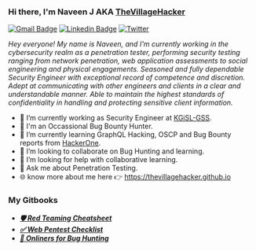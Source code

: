 ### Hi there, I'm Naveen J AKA [TheVillageHacker](https://twitter.com/thevillagehackr)
[![Gmail Badge](https://img.shields.io/badge/-nvnj1998@gmail.com-c14438?style=flat-square&logo=Gmail&logoColor=white&link=mailto:nvnj1998@gmail.com)](mailto:nvnj1998@gmail.com)
[![Linkedin Badge](https://img.shields.io/badge/-naveenj-blue?style=flat-square&logo=Linkedin&logoColor=white)](https://www.linkedin.com/in/naveen-jagadeesan)
[![Twitter](https://img.shields.io/twitter/url?label=thevillagehackr&style=social&url=https%3A%2F%2Ftwitter.com%2Fthevillagehackr)](https://twitter.com/thevillagehackr)

*Hey everyone! My name is Naveen, and I'm currently working in the cybersecurity realm as a penetration tester, performing security testing ranging from network penetration, web application assessments to social engineering and physical engagements. Seasoned and fully dependable Security Engineer with exceptional record of competence and discretion. Adept at communicating with other engineers and clients in a clear and understandable manner. Able to maintain the highest standards of confidentiality in handling and protecting sensitive client information.*

- 🔭 I’m currently working as Security Engineer at [KGiSL-GSS](https://www.kgisl.com/gss/).
- 🐞 I'm an Occassional Bug Bounty Hunter.
- 📖 I’m currently learning GraphQL Hacking, OSCP and Bug Bounty reports from [HackerOne](https://hackerone.com).
- 👯 I’m looking to collaborate on Bug Hunting and learning.
- 🤔 I’m looking for help with collaborative learning.
- 💬 Ask me about Penetration Testing.
- 🌐 know more about me here 👉 https://thevillagehacker.github.io
### My Gitbooks
- ***[🛡️ Red Teaming Cheatsheet](https://thevillagehacker.gitbook.io/red-teaming/)***
- ***[✅ Web Pentest Checklist](https://thevillagehacker.gitbook.io/web-pentest-checklist/)***
- ***[🤖 Onliners for Bug Hunting](https://thevillagehacker.gitbook.io/one-liners-for-bug-bounty-hunting/)***
